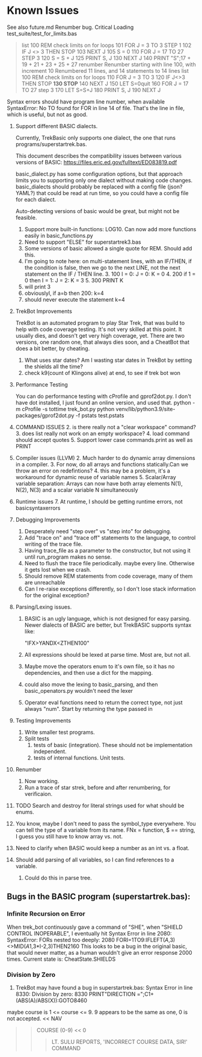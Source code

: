 # Known Issues
See also future.md
Renumber bug. Critical
Loading  test_suite/test_for_limits.bas
> list
100 REM check limits on for loops
101 FOR J = 3 TO 3 STEP 1
102 IF J <> 3 THEN STOP
103 NEXT J
105 S = 0
110 FOR J = 17 TO 27 STEP 3
120 S = S + J
125 PRINT S, J
130 NEXT J
140 PRINT "S";17 + 19 + 21 + 23 + 25 + 27
> renumber
Renumber starting with line 100, with increment 10
Renumbered 11 lines, and 14 statements to 14 lines
> list
100 REM check limits on for loops
110 FOR J = 3 TO 3
120 IF J<>3 THEN STOP
**130 STOP**
140 NEXT J
150 LET S=0quit
160 FOR J = 17 TO 27 step 3
170 LET S=S+J
180 PRINT S, J
190 NEXT J


Syntax errors should have program line number, when available 
SyntaxError: No TO found for FOR in line 14 of file.
That's the line in file, which is useful, but not as good.

1. Support different BASIC dialects. 
   
   Currently, TrekBasic only supports one dialect, the one that runs 
   programs/superstartrek.bas. 
   
   This document describes the compatibility issues between various versions of BASIC: 
    https://files.eric.ed.gov/fulltext/ED083819.pdf
   
   basic_dialect.py has some configuration options,
   but that approach limits you to supporting only one dialect without
   making code changes. basic_dialects should probably be replaced with 
   a config file (json? YAML?) that could be read at run time, so you could 
   have a config file for each dialect.
   
   Auto-detecting versions of basic would be great, but might not be feasible.
   1. Support more built-in functions: LOG10. Can now add more functions easily in basic_functions.py 
   1. Need to support "ELSE" for superstartrek3.bas
   1. Some versions of basic allowed a single quote for REM. Should add this.
   2. I'm going to note here: on multi-statement lines, with an IF/THEN, if the condition is false, then 
   we go to the next LINE, not the next statement on the IF / THEN line. 
      3. 100 I = 0: J = 0: K = 0
      4. 200 if 1 = 0 then I = 1: J = 2: K = 3
      5. 300 PRINT K
   6. will print 3
   7. obviouslyl, if a=b then 200: k=4
   8. should never execute the statement k=4

1. TrekBot Improvements
   
   TrekBot is an automated program to play Star Trek, that was build to help with code coverage testing. It's not very
   skilled at this point. It usually dies, and doesn't get very high coverage, yet.
   There are two versions, one random one, that always dies soon, and a CheatBot that does a bit better,
   by cheating.
   1. What uses star dates? Am I wasting star dates in TrekBot by setting the shields all 
   the time?
   1. check k9(count of Klingons alive)  at end, to see if trek bot won

1. Performance Testing
   
   You can do performance testing with cProfile and gprof2dot.py. 
   I don't have dot installed, I just found an online version, and used that. 
    python -m cProfile  -s tottime trek_bot.py 
    python venv/lib/python3.9/site-packages/gprof2dot.py -f pstats test.pstats

1. COMMAND ISSUES
   2. is there really not a "clear workspace" command?
   3. does list really not work on an empty workspace?
   4. load command should accept quotes
   5. Support lower case commands.print as well as PRINT
1. Compiler issues (LLVM)
   2. Much harder to do dynamic array dimensions in a compiler. 
   3. For now, do all arrays and functions statically.Can we throw an error on redefintions?
   4. this may be a problem, it's a workaround for dynamic reuse of variable names
      5. Scalar/Array variable separation: Arrays can now have both array elements N(1), N(2), N(3) and a scalar variable N simultaneously
6. Runtime issues
   7. At runtime, I should be getting runtime errors, not basicsyntaxerrors
2. Debugging Improvements
    1. Desperately need "step over" vs "step into" for debugging.
    1. Add "trace on" and "trace off" statements to the language, to control writing of the trace file.
    1. Having trace_file as a parameter to the constructor, but not using it until run_program makes no sense.
    1. Need to flush the trace file periodically. maybe every line. Otherwise it gets lost when we crash.
    1. Should remove REM statements from code coverage, many of them are unreachable
    1. Can I re-raise exceptions differently, so I don't lose
stack information for the original exception?
1. Parsing/Lexing issues.
   1. BASIC is an ugly language, which is not designed for easy parsing.
      Newer dialects of BASIC are better, but TrekBASIC supports syntax like:

       "IFX>YANDX<ZTHEN100"

    1. All expressions should be lexed at parse time. Most are, but not all.
    1. Maybe move the operators enum to it's own file, so  it has no dependencies, and then use a dict
for the mapping.
    1. could also move the lexing to basic_parsing, and then basic_openators.py wouldn't need the lexer
    1. Operator eval functions need to return the correct type, not just always "num". Start by returning the type passed in
1. Testing Improvements
   1. Write smaller test programs.
    1. Split tests
        1. tests of basic (integration). These should not be implementation independent.
        1. tests of internal functions. Unit tests.
1. Renumber
    1. Now working. 
    1. Run a trace of star strek, before and after renumbering, for verificaion.
1. TODO Search and destroy for literal strings used for what should be enums.
1. You know, maybe I don't need to pass the symbol_type everywhere. You can tell the type of a variable
   from its name. FNx = function, $ == string, I guess you still have to know array vs. not.
1. Need to clarify when BASIC would keep a number as an int vs. a float.
1. Should add parsing of all variables, so I can find references to a variable. 
    1.  Could do this in parse tree.


## Bugs in the BASIC program (superstartrek.bas):

### Infinite Recursion on Error
When trek_bot continuously gave a command of "SHE", when "SHIELD CONTROL INOPERABLE",
I eventually hit
Syntax Error in line 2080: SyntaxError: FORs nested too deeply: 2080 FORI=1TO9:IFLEFT$(A$,3)<>MID$(A1$,3*I-2,3)THEN2160
This looks to be a bug in the original basic, that would never matter, as
a human wouldn't give an error response 2000 times.
Current state is:  CheatState.SHIELDS

### Division by Zero
1. TrekBot may have found a bug in superstartrek.bas: Syntax Error in line 8330: Division by zero: 8330 PRINT"DIRECTION =";C1+(ABS(A)/ABS(X)):GOTO8460

maybe course is 1 <= course <= 9. 9 appears to be the same as one, 0 is not 
accepted.
<< NAV
>> COURSE (0-9)
<< 0
>>>    LT. SULU REPORTS, 'INCORRECT COURSE DATA, SIR!'
>> COMMAND